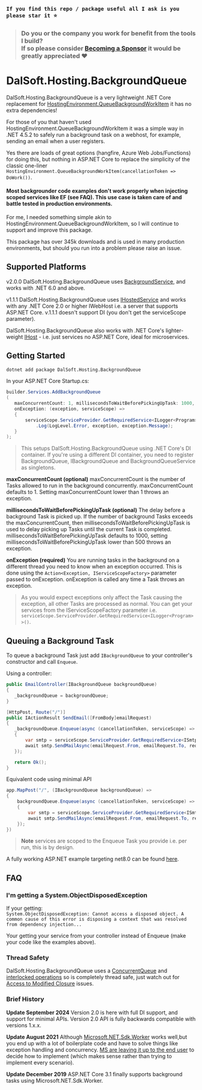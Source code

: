 ### `If you find this repo / package useful all I ask is you please star it ⭐`
> ### Do you or the company you work for benefit from the tools I build? <br /> If so please consider [Becoming a Sponsor](https://github.com/sponsors/dalsoft) it would be greatly appreciated ❤️ 

# DalSoft.Hosting.BackgroundQueue

DalSoft.Hosting.BackgroundQueue is a very lightweight .NET Core replacement for [HostingEnvironment.QueueBackgroundWorkItem](https://www.hanselman.com/blog/HowToRunBackgroundTasksInASPNET.aspx) it has no extra dependencies!

For those of you that haven't used HostingEnvironment.QueueBackgroundWorkItem it was a simple way in .NET 4.5.2 to safely run a background task on a webhost, for example, sending an email when a user registers. 

Yes there are loads of great options (hangfire, Azure Web Jobs/Functions) for doing this, but nothing in ASP.NET Core to replace the simplicity of the classic one-liner ```HostingEnvironment.QueueBackgroundWorkItem(cancellationToken => DoWork())```.

#### Most backgrounder code examples don't work properly when injecting scoped services like EF (see FAQ). This use case is taken care of and battle tested in production environments.

For me, I needed something simple akin to HostingEnvironment.QueueBackgroundWorkItem, so I will continue to support and improve this package.

This package has over 345k downloads and is used in many production environments, but should you run into a problem please raise an issue.

## Supported Platforms

v2.0.0 DalSoft.Hosting.BackgroundQueue uses [BackgroundService](https://learn.microsoft.com/en-us/aspnet/core/fundamentals/host/hosted-services?view=aspnetcore-8.0&tabs=visual-studio), and works with .NET 6.0 and above.

v1.1.1 DalSoft.Hosting.BackgroundQueue uses [IHostedService](https://blogs.msdn.microsoft.com/cesardelatorre/2017/11/18/implementing-background-tasks-in-microservices-with-ihostedservice-and-the-backgroundservice-class-net-core-2-x/) and works with any .NET Core 2.0 or higher IWebHost i.e. a server that supports ASP.NET Core. v.1.1.1 doesn't support DI (you don't get the serviceScope parameter). 

DalSoft.Hosting.BackgroundQueue also works with .NET Core's lighter-weight [IHost](https://blogs.msdn.microsoft.com/cesardelatorre/2017/11/18/implementing-background-tasks-in-microservices-with-ihostedservice-and-the-backgroundservice-class-net-core-2-x/) - i.e. just services no ASP.NET Core, ideal for microservices.

## Getting Started
```bash
dotnet add package DalSoft.Hosting.BackgroundQueue
```
In your ASP.NET Core Startup.cs:
```cs
builder.Services.AddBackgroundQueue
(
   maxConcurrentCount: 1, millisecondsToWaitBeforePickingUpTask: 1000,
   onException: (exception, serviceScope) =>
   {
       serviceScope.ServiceProvider.GetRequiredService<ILogger<Program>>()
           .Log(LogLevel.Error, exception, exception.Message);
   }
);
```
> This setups DalSoft.Hosting.BackgroundQueue using .NET Core's DI container. If you're using a different DI container, you need to register BackgroundQueue, IBackgroundQueue and BackgroundQueueService as singletons.
 
**maxConcurrentCount (optional)**
maxConcurrentCount is the number of Tasks allowed to run in the background concurrently. maxConcurrentCount defaults to 1. Setting maxConcurrentCount lower than 1 throws an exception.

**millisecondsToWaitBeforePickingUpTask (optional)**
The delay before a background Task is picked up. If the number of background Tasks exceeds the maxConcurrentCount, then millisecondsToWaitBeforePickingUpTask is used to delay picking up Tasks until the current Task is completed. millisecondsToWaitBeforePickingUpTask defaults to 1000, setting millisecondsToWaitBeforePickingUpTask lower than 500 throws an exception.

 **onException (required)**
You are running tasks in the background on a different thread you need to know when an exception occurred. This is done using the ```Action<Exception, IServiceScopeFactory>``` parameter passed to onException. onException is called any time a Task throws an exception. 

> As you would expect exceptions only affect the Task causing the exception, all other Tasks are processed as normal.
> You can get your services from the IServiceScopeFactory parameter i.e. `serviceScope.ServiceProvider.GetRequiredService<ILogger<Program>>()`.

## Queuing a Background Task

To queue a background Task just add ```IBackgroundQueue``` to your controller's constructor and call ```Enqueue```.

Using a controller:
```cs
public EmailController(IBackgroundQueue backgroundQueue)
{
   _backgroundQueue = backgroundQueue;
}

[HttpPost, Route("/")]
public IActionResult SendEmail([FromBody]emailRequest)
{
   _backgroundQueue.Enqueue(async (cancellationToken, serviceScope) =>
   {
       var smtp = serviceScope.ServiceProvider.GetRequiredService<ISmtp>()
       await smtp.SendMailAsync(emailRequest.From, emailRequest.To, request.Body, cancellationToken);
   });

   return Ok();
}
```

Equivalent code using minimal API
```cs
app.MapPost("/", (IBackgroundQueue backgroundQueue) =>
{
    backgroundQueue.Enqueue(async (cancellationToken, serviceScope) =>
    {
        var smtp = serviceScope.ServiceProvider.GetRequiredService<ISmtp>()
        await smtp.SendMailAsync(emailRequest.From, emailRequest.To, request.Body, cancellationToken);
    });
})
```

> **Note** services are scoped to the Enqueue Task you provide i.e. per run, this is by design.

A fully working ASP.NET example targeting net8.0 can be found [here](https://github.com/DalSoft/DalSoft.Hosting.BackgroundQueue/tree/master/DalSoft.Hosting.BackgroundQueue.Examples.WebApi). 

## FAQ

### I'm getting a System.ObjectDisposedException
If your getting: <br />
`System.ObjectDisposedException: Cannot access a disposed object. A common cause of this error is disposing a context that was resolved from dependency injection...`

Your getting your service from your controller instead of Enqueue (make your code like the examples above).

### Thread Safety 
DalSoft.Hosting.BackgroundQueue uses a [ConcurrentQueue](https://msdn.microsoft.com/en-us/library/dd267265(v=vs.110).aspx) and [interlocked operations](https://docs.microsoft.com/en-us/dotnet/standard/threading/interlocked-operations) so is completely thread safe, just watch out for [Access to Modified Closure](https://weblogs.asp.net/fbouma/linq-beware-of-the-access-to-modified-closure-demon) issues.

### Brief History

 **Update September 2024** 
 Version 2.0 is here with full DI support, and support for minimal APIs. Version 2.0 API is fully backwards compatible with versions 1.x.x.

**Update August 2021**
Although [Microsoft.NET.Sdk.Worker](https://docs.microsoft.com/en-us/aspnet/core/fundamentals/host/hosted-services?view=aspnetcore-5.0&tabs=visual-studio) works well,but you end up with a lot of boilerplate code and have to solve things like exception handling and concurrency. [MS are leaving it up to the end user](https://github.com/dotnet/extensions/issues/805) to decide how to implement (which makes sense rather than trying to implement every scenario).

**Update December 2019**
ASP.NET Core 3.1 finally supports background tasks using Microsoft.NET.Sdk.Worker.
